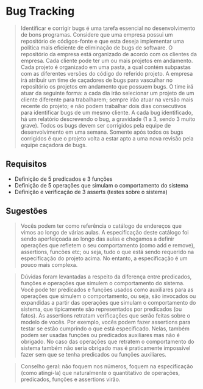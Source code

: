 Bug Tracking
============
>Identificar e corrigir bugs é uma tarefa essencial no desenvolvimento de bons programas. Considere que uma empresa possui um repositório de códigos-fonte e que esta deseja implementar uma política mais eficiente de eliminação de bugs de software. O repositório da empresa está organizado de acordo com os clientes da empresa. Cada cliente pode ter um ou mais projetos em andamento. Cada projeto é organizado em uma pasta, a qual contém subpastas com as diferentes versões do código do referido projeto. A empresa irá atribuir um time de caçadores de bugs para vasculhar no repositório os projetos em andamento que possuem bugs. O time irá atuar da seguinte forma: a cada dia irão selecionar um projeto de um cliente diferente para trabalharem; sempre irão atuar na versão mais recente do projeto; e não podem trabalhar dois dias consecutivos para identificar bugs de um mesmo cliente. A cada bug identificado, há um relatório descrevendo o bug, a gravidade (1 a 3, sendo 3 muito grave). Todos os bugs devem ser corrigidos pela equipe de desenvolvimento em uma semana. Somente após todos os bugs corrigidos é que o projeto volta a estar apto a uma nova revisão pela equipe caçadora de bugs.

## Requisitos

- Definição de 5 predicados e 3 funções
- Definição de 5 operações que simulam o comportamento do sistema 
- Definição e verificação de 3 asserts (testes sobre o sistema)

## Sugestões

> Vocês podem ter como referência o catálogo de endereços que vimos ao longo de várias aulas. A especificação deste catálogo foi sendo aperfeiçoada ao longo das aulas e chegamos a definir operações que refletem o seu comportamento (como add e remove), assertions, funcões etc; ou seja, tudo o que está sendo requerido na especificação do projeto acima. No entanto, a especificação é um pouco mais complexa.

> Dúvidas foram levantadas a respeito da diferença entre predicados, funções e operações que simulem o comportamento do sistema. Você pode ter predicados e funções usados como auxiliares para as operações que simulem o comportamento, ou seja, são invocados ou expandidas a partir das operações que simulam o comportamento do sistema, que tipicamente são representados por predicados (ou fatos). As assertions retratam verificações que serão feitas sobre o modelo de vocês. Por exemplo, vocês podem fazer assertions para testar se estão cumprindo o que está especificado. Nelas, também podem ser usadas funções ou predicados auxiliares mas não é obrigado. No caso das operações que retratem o comportamento do sistema também não seria obrigado mas é praticamente impossível fazer sem que se tenha predicados ou funções auxiliares.

> Conselho geral: não foquem nos números, foquem na especificação (como atingi-la) que naturalmente o quantitativo de operações, predicados, funções e assertions virão.